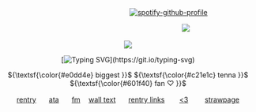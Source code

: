 

ㅤ ㅤㅤㅤ ㅤㅤㅤ ㅤㅤㅤ ㅤㅤㅤ ㅤㅤㅤ ㅤㅤ[![spotify-github-profile](https://spotify-github-profile.kittinanx.com/api/view?uid=31ovkj4zy2dpnm7nft7ynmpapes4&cover_image=true&theme=novatorem&show_offline=false&background_color=121212&interchange=false&bar_color=5e3d2c&bar_color_cover=false)](https://github.com/kittinan/spotify-github-profile)


ㅤㅤㅤㅤㅤㅤㅤㅤㅤㅤㅤㅤㅤㅤㅤㅤㅤㅤㅤㅤㅤㅤㅤㅤㅤㅤㅤㅤ![](https://komarev.com/ghpvc/?username=your-github-doctorwilson&label=bigshot!&abbreviated=true&color=dfe155)

<p align="center" dir="auto">
<img src="https://files.catbox.moe/9k4wgx.png"> 

<div align='center'> 

[![Typing SVG](https://readme-typing-svg.demolab.com?font=Michroma&weight=300&pause=1000&color=C01E1D&background=FFE95100&center=true&vCenter=true&width=435&lines=IIITTTTSSSS+TTTVVVV+TIIMMMEEE!!!!!!!!!;+look+at+that+Fun-o-meter!!!+Haha!!!)](https://git.io/typing-svg)
                    
<p align="center">
      ${\textsf{\color{#e0dd4e} biggest }}$      ${\textsf{\color{#c21e1c} tenna }}$      ${\textsf{\color{#601f40} fan ♡ }}$
   <br>

[rentry](https://rentry.co/remastered)ㅤㅤ[ata](https://robertseanleonard.atabook.org/)ㅤㅤ[fm](https://stats.fm/31ovkj4zy2dpnm7nft7ynmpapes4) ㅤ[wall text](https://walloftext.co/doctorwilson)ㅤㅤ[rentry links](https://rentry.co/wize)ㅤㅤ [<3](https://rentry.co/pauljohn) ㅤㅤ [strawpage](https://stimulated.straw.page/)

ㅤㅤ
⠀⠀



